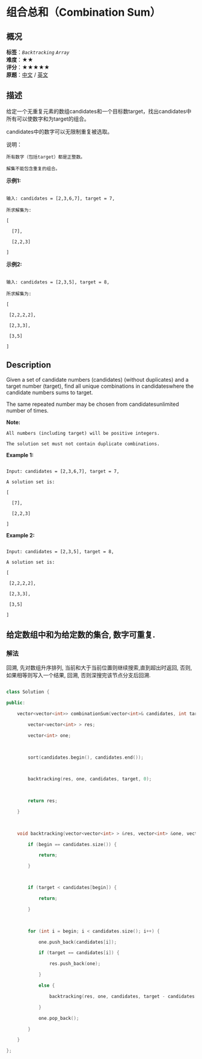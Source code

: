 # 组合总和（Combination Sum）
## 概况
**标签**：*`Backtracking`*  *`Array`*<br>
**难度**：★★<br>
**评分**：★★★★★<br>
**原题**：[中文](https://leetcode-cn.com/problems/combination-sum) / [英文](https://leetcode.com/problems/combination-sum)
## 描述

给定一个无重复元素的数组candidates和一个目标数target，找出candidates中所有可以使数字和为target的组合。



candidates中的数字可以无限制重复被选取。



说明：





	所有数字（包括target）都是正整数。

	解集不能包含重复的组合。





**示例1:**

```

输入: candidates = [2,3,6,7], target = 7,

所求解集为:

[

  [7],

  [2,2,3]

]

```





**示例2:**

```

输入: candidates = [2,3,5], target = 8,

所求解集为:

[

 [2,2,2,2],

 [2,3,3],

 [3,5]

]

```



## Description

Given a set of candidate numbers (candidates) (without duplicates) and a target number (target), find all unique combinations in candidateswhere the candidate numbers sums to target.



The same repeated number may be chosen from candidatesunlimited number of times.

**Note:**







	All numbers (including target) will be positive integers.

	The solution set must not contain duplicate combinations.





**Example 1:**

```

Input: candidates = [2,3,6,7], target = 7,

A solution set is:

[

  [7],

  [2,2,3]

]

```





**Example 2:**

```

Input: candidates = [2,3,5], target = 8,

A solution set is:

[

 [2,2,2,2],

 [2,3,3],

 [3,5]

]

```







## 给定数组中和为给定数的集合, 数字可重复.

### 解法

回溯, 先对数组升序排列, 当前和大于当前位置则继续搜索,直到超出时返回, 否则, 如果相等则写入一个结果, 回溯, 否则深搜完该节点分支后回溯.

```c++

class Solution {

public:

    vector<vector<int>> combinationSum(vector<int>& candidates, int target) {

        vector<vector<int> > res;

        vector<int> one;

        

        sort(candidates.begin(), candidates.end());

        

        backtracking(res, one, candidates, target, 0);

        

        return res;

    }

    

    void backtracking(vector<vector<int> > &res, vector<int> &one, vector<int> &candidates, int target, int begin) {

        if (begin == candidates.size()) {

            return;

        }



        if (target < candidates[begin]) {

            return;

        }

        

        for (int i = begin; i < candidates.size(); i++) {

            one.push_back(candidates[i]);

            if (target == candidates[i]) {

                res.push_back(one);

            }

            else {

                backtracking(res, one, candidates, target - candidates[i], i);

            }

            one.pop_back();

        }

    }

};

```
